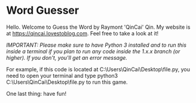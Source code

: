 # Word Guesser

Hello. Welcome to Guess the Word by Raymont 'QinCai' Qin. My website is at https://qincai.lovestoblog.com. Feel free to take a look at it!

*IMPORTANT: Please make sure to have Python 3 installed and to run this inside a terminal if you plan to run any code inside the 1.x.x branch (or higher). If you don't, you'll get an error message.*

For example, if this code is located at C:\Users\QinCai\Desktop\file.py, you need to open your terminal and type python3 C:\Users\QinCai\Desktop\file.py to run this game. 

One last thing: have fun! 
